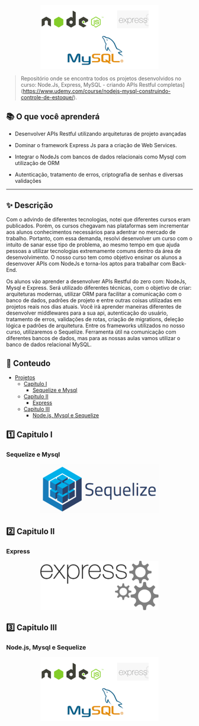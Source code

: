 <p align="center">
   <img src="/assets/node-express-mysql.png" alt="Node Express Mysql" width="320">   
</p>

> Repositório onde se encontra todos os projetos desenvolvidos no curso: Node.Js, Express, MySQL - criando APIs Restful completas](https://www.udemy.com/course/nodejs-mysql-construindo-controle-de-estoque/).

## 📚 O que você aprenderá

- Desenvolver APIs Restful utilizando arquiteturas de projeto avançadas

- Dominar o framework Express Js para a criação de Web Services.

- Integrar o NodeJs com bancos de dados relacionais como Mysql com utilização de ORM

- Autenticação, tratamento de erros, criptografia de senhas e diversas validações

<hr/>

## ✨ Descrição

<p>
Com o advindo de diferentes tecnologias, notei que diferentes cursos eram publicados. Porém, os cursos chegavam nas plataformas sem incrementar aos alunos conhecimentos necessários para adentrar no mercado de trabalho. Portanto, com essa demanda, resolvi desenvolver um curso com o intuito de sanar esse tipo de problema, ao mesmo tempo em que ajuda pessoas a utilizar tecnologias extremamente comuns dentro da área de desenvolvimento. O nosso curso tem como objetivo ensinar os alunos a desenvover APIs com NodeJs e torna-los aptos para trabalhar com Back-End.
</p>
<p>
Os alunos vão aprender a desenvolver APIs Restful do zero com: NodeJs, Mysql e Express. Será utilizado diferentes técnicas, com o objetivo de criar: arquiteturas modernas, utilizar ORM para facilitar a comunicação com o banco de dados, padrões de projeto e entre outras coisas utilizadas em projetos reais nos dias atuais. Você irá aprender maneiras diferentes de desenvolver middlewares para a sua api, autenticação do usuário, tratamento de erros, validações de rotas, criação de migrations, deleção lógica e padrões de arquitetura. Entre os frameworks utilizados no nosso curso, utilizaremos o Sequelize. Ferramenta útil na comunicação com diferentes bancos de dados, mas para as nossas aulas vamos utilizar o banco de dados relacional MySQL.
</p>

## 🎈 Conteudo

- [Projetos](#projetos)
  - [Capitulo I](#one-capitulo-i)
    - [Sequelize e Mysql](#sequelize-mysql)
  - [Capitulo II](#two-capitulo-ii)
    - [Express](#express-)
  - [Capitulo III](#three-capitulo-iii)
    - [Node.js, Mysql e Sequelize](#node-mysql-sequelize)

## :one: Capitulo I

### Sequelize e Mysql

<p align="center">
  <a href="https://github.com/igorrochadasilva/node-express-mysql-apis/mysql-node">
        <img src="/assets/sequelize.png" alt="Sequelize" width="320">   
   </a>
</p>

## :two: Capitulo II

### Express

<p align="center">
  <a href="https://github.com/igorrochadasilva/node-express-mysql-apis/express-tutorial">
     <img src="/assets/express.png" alt="Express" width="320">   
   </a>
</p>

## :three: Capitulo III

### Node.js, Mysql e Sequelize

<p align="center">
  <a href="https://github.com/igorrochadasilva/node-express-mysql-apis/controle-estoque-api-main">
     <img src="/assets/node-express-mysql.png" alt="Node Express Mysql" width="320">   
   </a>
</p>
